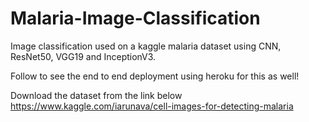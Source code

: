# Malaria-Image-Classification
Image classification used on a kaggle malaria dataset using CNN, ResNet50, VGG19 and InceptionV3.

Follow to see the end to end deployment using heroku for this as well!

Download the dataset from the link below
https://www.kaggle.com/iarunava/cell-images-for-detecting-malaria

